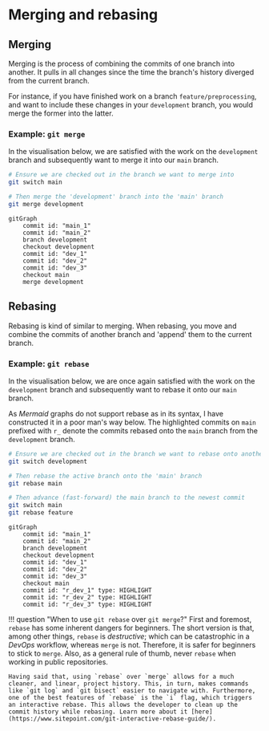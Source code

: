# Merging and rebasing

## Merging

Merging is the process of combining the commits of one branch into another. It pulls in all changes since the time the branch's history diverged from the current branch.

For instance, if you have finished work on a branch `feature/preprocessing`, and want to include these changes in your `development` branch, you would merge the former into the latter.

### Example: `git merge`

In the visualisation below, we are satisfied with the work on the `development` branch and subsequently want to merge it into our `main` branch.

```bash
# Ensure we are checked out in the branch we want to merge into
git switch main

# Then merge the 'development' branch into the 'main' branch
git merge development
```

```mermaid
gitGraph
    commit id: "main_1"
    commit id: "main_2"
    branch development
    checkout development
    commit id: "dev_1"
    commit id: "dev_2"
    commit id: "dev_3"
    checkout main
    merge development
```

## Rebasing

Rebasing is kind of similar to merging. When rebasing, you move and combine the commits of another branch and 'append' them to the current branch.

### Example: `git rebase`

In the visualisation below, we are once again satisfied with the work on the `development` branch and subsequently want to rebase it onto our `main` branch.

As *Mermaid* graphs do not support rebase as in its syntax, I have constructed it in a poor man's way below. The highlighted commits on `main` prefixed with `r_` denote the commits rebased onto the `main` branch from the `development` branch.

```bash
# Ensure we are checked out in the branch we want to rebase onto another branch
git switch development

# Then rebase the active branch onto the 'main' branch
git rebase main

# Then advance (fast-forward) the main branch to the newest commit
git switch main
git rebase feature
```

```mermaid
gitGraph
    commit id: "main_1"
    commit id: "main_2"
    branch development
    checkout development
    commit id: "dev_1"
    commit id: "dev_2"
    commit id: "dev_3"
    checkout main
    commit id: "r_dev_1" type: HIGHLIGHT
    commit id: "r_dev_2" type: HIGHLIGHT
    commit id: "r_dev_3" type: HIGHLIGHT
```

!!! question "When to use `git rebase` over `git merge`?"
    First and foremost, `rebase` has some inherent dangers for beginners. The short version is that, among other things, `rebase` is *destructive*; which can be catastrophic in a *DevOps* workflow, whereas `merge` is not. Therefore, it is safer for beginners to stick to `merge`. Also, as a general rule of thumb, never `rebase` when working in public repositories.

    Having said that, using `rebase` over `merge` allows for a much cleaner, and linear, project history. This, in turn, makes commands like `git log` and `git bisect` easier to navigate with. Furthermore, one of the best features of `rebase` is the `i` flag, which triggers an interactive rebase. This allows the developer to clean up the commit history while rebasing. Learn more about it [here](https://www.sitepoint.com/git-interactive-rebase-guide/).